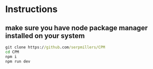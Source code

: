 # Instructions

make sure you have node package manager installed on your system
---
```cmd
git clone https://github.com/serpmillers/CPM
cd CPM
npm i
npm run dev
```
